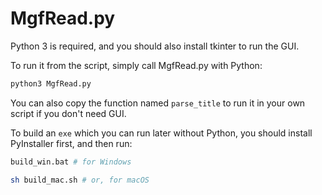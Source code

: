 # MgfRead.py

Python 3 is required, and you should also install tkinter to run the GUI.

To run it from the script, simply call MgfRead.py with Python:
```sh
python3 MgfRead.py
```

You can also copy the function named `parse_title` to run it in your own script if you don't need GUI.

To build an `exe` which you can run later without Python, you should install PyInstaller first, and then run:
```sh
build_win.bat # for Windows

sh build_mac.sh # or, for macOS
```
